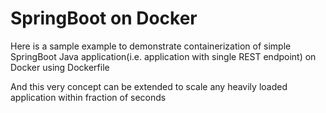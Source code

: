 # SpringBoot on Docker

Here is a sample example to demonstrate containerization of simple SpringBoot Java application(i.e. application with single REST endpoint) on Docker using Dockerfile

And this very concept can be extended to scale any heavily loaded application within fraction of seconds
